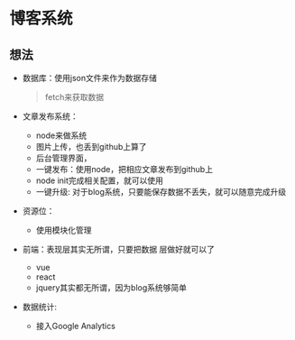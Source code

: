 # 博客系统
## 想法

- 数据库：使用json文件来作为数据存储
    > fetch来获取数据

- 文章发布系统：
    - node来做系统
    - 图片上传，也丢到github上算了
    - 后台管理界面，
    - 一键发布：使用node，把相应文章发布到github上
    - node init完成相关配置，就可以使用
    - 一键升级: 对于blog系统，只要能保存数据不丢失，就可以随意完成升级

- 资源位：
    - 使用模块化管理

- 前端：表现层其实无所谓，只要把数据 层做好就可以了
    - vue
    - react
    - jquery其实都无所谓，因为blog系统够简单

- 数据统计:
    - 接入Google Analytics
